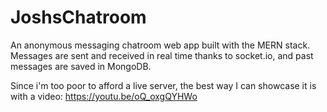 # JoshsChatroom
An anonymous messaging chatroom web app built with the MERN stack. Messages are sent and received in real time thanks to socket.io, and past messages are saved in MongoDB.

Since i'm too poor to afford a live server, the best way I can showcase it is with a video: https://youtu.be/oQ_oxgQYHWo
